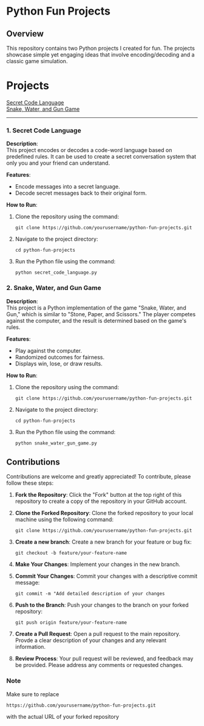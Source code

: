 # Python Fun Projects  

## Overview  
This repository contains two Python projects I created for fun. The projects showcase simple yet engaging ideas that involve encoding/decoding and a classic game simulation.  

# Projects
[Secret Code Language](secret_code_language.py)  
[Snake, Water, and Gun Game](snake_water_gun_game.py)

---

### 1. **Secret Code Language**  
**Description**:  
This project encodes or decodes a code-word language based on predefined rules. It can be used to create a secret conversation system that only you and your friend can understand.  

**Features**:  
- Encode messages into a secret language.  
- Decode secret messages back to their original form.  

**How to Run**:  
1. Clone the repository using the command:  
   ```
   git clone https://github.com/yourusername/python-fun-projects.git
   ```
2. Navigate to the project directory:
   ```
   cd python-fun-projects
   ```  
3. Run the Python file using the command:  
   ```
   python secret_code_language.py
   ```


### 2. **Snake, Water, and Gun Game**  
**Description**:  
This project is a Python implementation of the game "Snake, Water, and Gun," which is similar to "Stone, Paper, and Scissors." The player competes against the computer, and the result is determined based on the game's rules.  

**Features**:  
- Play against the computer.  
- Randomized outcomes for fairness.  
- Displays win, lose, or draw results.  

**How to Run**:  
1. Clone the repository using the command:
   ```
   git clone https://github.com/yourusername/python-fun-projects.git
   ```
2. Navigate to the project directory:
   ```
   cd python-fun-projects
   ```  
3. Run the Python file using the command:  
   ```bash
   python snake_water_gun_game.py

## Contributions
Contributions are welcome and greatly appreciated! To contribute, please follow these steps:

1. **Fork the Repository**: Click the "Fork" button at the top right of this repository to create a copy of the repository in your GitHub account.

2. **Clone the Forked Repository**: Clone the forked repository to your local machine using the following command:
   ```
   git clone https://github.com/yourusername/python-fun-projects.git
   ```

3. **Create a new branch**: Create a new branch for your feature or bug fix:
   ```
   git checkout -b feature/your-feature-name
   ```

4. **Make Your Changes**: Implement your changes in the new branch.

5. **Commit Your Changes**: Commit your changes with a descriptive commit message:
   ```
   git commit -m "Add detailed description of your changes
   ```

6. **Push to the Branch**: Push your changes to the branch on your forked repository:
   ```
   git push origin feature/your-feature-name
   ```
7. **Create a Pull Request**: Open a pull request to the main repository. Provde a clear description of your changes and any relevant information.

8. **Review Process**: Your pull request will be reviewed, and feedback may be provided. Please address any comments or requested changes.


### Note
Make sure to replace
```
https://github.com/yourusername/python-fun-projects.git
```
with the actual URL of your forked repository